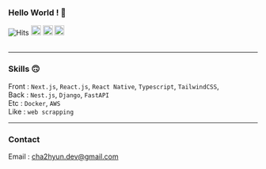 ### Hello World ! 🚀

<!-- generate font : https://qwerty.dev/fancy-font-generator/ -->


      
![Hits](https://hits.seeyoufarm.com/api/count/incr/badge.svg?url=https%3A%2F%2Fgithub.com%2Fcha2hyun%2Fhit-counter&count_bg=%23D3D3D3&title_bg=%23D3D3D3&icon=&icon_color=%23E7E7E7&title=HITS&edge_flat=true)
<a href="https://www.instagram.com/cha2hyun/"><img src="https://img.shields.io/badge/instagram-%23E4405F.svg?&style=for-the-badge&logo=instagram&logoColor=white" height=20></a>  <a href="https://cha2hyun.github.io/"><img src="https://img.shields.io/badge/-BLOG-12345?style=for-the-badge" height=20></a>  <a href="mailto:cha2hyun.dev@gmail.com"><img src="https://img.shields.io/badge/-EMAIL-100?style=for-the-badge" height=20></a>  
<br>

<hr/>

### Skills 🙃

Front : `Next.js`, `React.js`, `React Native`, `Typescript`, `TailwindCSS`,
<br>
Back : `Nest.js`, `Django`, `FastAPI`
<br>
Etc : `Docker`, `AWS`
<br>
Like : `web scrapping`

<hr/>


### Contact

Email : cha2hyun.dev@gmail.com
